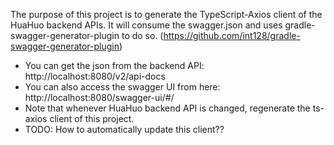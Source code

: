 The purpose of this project is to generate the TypeScript-Axios client of the HuaHuo backend APIs.
It will consume the swagger.json and uses gradle-swagger-generator-plugin to do so. (https://github.com/int128/gradle-swagger-generator-plugin)
- You can get the json from the backend API: http://localhost:8080/v2/api-docs
- You can also access the swagger UI from here: http://localhost:8080/swagger-ui/#/
- Note that whenever HuaHuo backend API is changed, regenerate the ts-axios client of this project.
- TODO: How to automatically update this client??